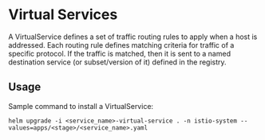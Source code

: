 # Virtual Services

A VirtualService defines a set of traffic routing rules to apply when a host is addressed. Each routing rule defines matching criteria for traffic of a specific protocol. If the traffic is matched, then it is sent to a named destination service (or subset/version of it) defined in the registry.

## Usage

Sample command to install a VirtualService:

```
helm upgrade -i <service_name>-virtual-service . -n istio-system --values=apps/<stage>/<service_name>.yaml
```
